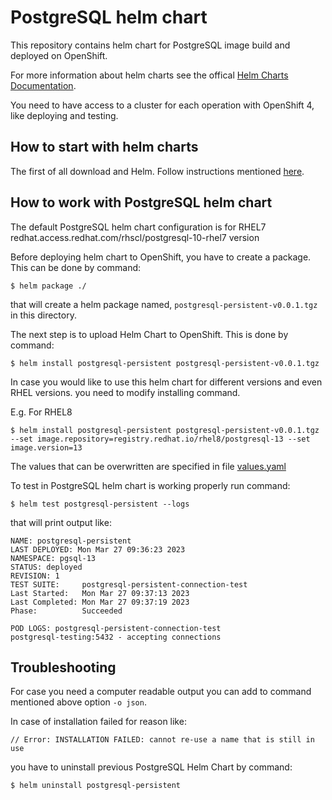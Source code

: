 # PostgreSQL helm chart

This repository contains helm chart for PostgreSQL image build and deployed on OpenShift.

For more information about helm charts see the offical [Helm Charts Documentation](https://helm.sh/).

You need to have access to a cluster for each operation with OpenShift 4, like deploying and testing.

## How to start with helm charts

The first of all download and Helm. Follow instructions mentioned [here](https://helm.sh/docs/intro/install/).

## How to work with PostgreSQL helm chart

The default PostgreSQL helm chart configuration is for RHEL7 redhat.access.redhat.com/rhscl/postgresql-10-rhel7 version

Before deploying helm chart to OpenShift, you have to create a package.
This can be done by command:

```commandline
$ helm package ./
```

that will create a helm package named, `postgresql-persistent-v0.0.1.tgz` in this directory.

The next step is to upload Helm Chart to OpenShift. This is done by command:

```commandline
$ helm install postgresql-persistent postgresql-persistent-v0.0.1.tgz
```

In case you would like to use this helm chart for different versions and even RHEL versions.
you need to modify installing command.

E.g. For RHEL8

```commandline
$ helm install postgresql-persistent postgresql-persistent-v0.0.1.tgz --set image.repository=registry.redhat.io/rhel8/postgresql-13 --set image.version=13
```
The values that can be overwritten are specified in file [values.yaml](./values.yaml)

To test in PostgreSQL helm chart is working properly run command:

```commandline
$ helm test postgresql-persistent --logs
```
that will print output like:
```commandline
NAME: postgresql-persistent
LAST DEPLOYED: Mon Mar 27 09:36:23 2023
NAMESPACE: pgsql-13
STATUS: deployed
REVISION: 1
TEST SUITE:     postgresql-persistent-connection-test
Last Started:   Mon Mar 27 09:37:13 2023
Last Completed: Mon Mar 27 09:37:19 2023
Phase:          Succeeded

POD LOGS: postgresql-persistent-connection-test
postgresql-testing:5432 - accepting connections
```
## Troubleshooting
For case you need a computer readable output you can add to command mentioned above option `-o json`.

In case of installation failed for reason like:
```commandline
// Error: INSTALLATION FAILED: cannot re-use a name that is still in use
```
you have to uninstall previous PostgreSQL Helm Chart by command:

```commandline
$ helm uninstall postgresql-persistent
```


